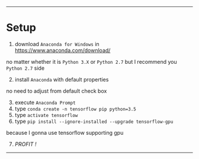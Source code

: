
---

# Setup
1. download `Anaconda for Windows` in https://www.anaconda.com/download/

no matter whether it is `Python 3.X` or `Python 2.7`
but I recommend you `Python 2.7` side

2. install `Anaconda` with default properties

no need to adjust from default check box

3. execute `Anaconda Prompt`
4. type `conda create -n tensorflow pip python=3.5`
5. type `activate tensorflow`
6. type `pip install --ignore-installed --upgrade tensorflow-gpu`

because I gonna use tensorflow supporting gpu

7. _PROFIT !_

---
